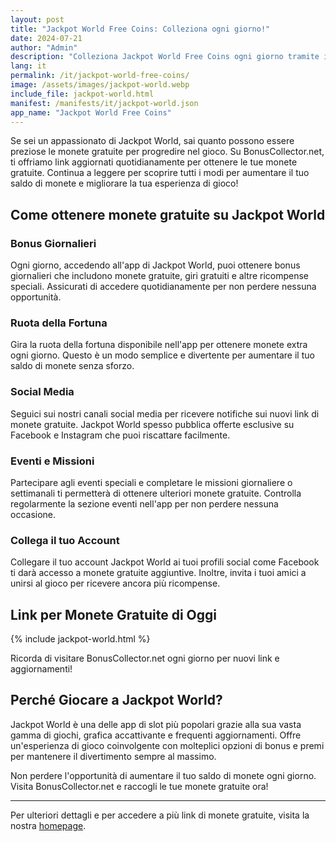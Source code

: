 ```yaml
---
layout: post
title: "Jackpot World Free Coins: Colleziona ogni giorno!"
date: 2024-07-21
author: "Admin"
description: "Colleziona Jackpot World Free Coins ogni giorno tramite i nostri link aggiornati. Ottieni monete gratuite per giocare ai tuoi slot preferiti online."
lang: it
permalink: /it/jackpot-world-free-coins/
image: /assets/images/jackpot-world.webp
include_file: jackpot-world.html
manifest: /manifests/it/jackpot-world.json
app_name: "Jackpot World Free Coins"
---
```


Se sei un appassionato di Jackpot World, sai quanto possono essere preziose le monete gratuite per progredire nel gioco. Su BonusCollector.net, ti offriamo link aggiornati quotidianamente per ottenere le tue monete gratuite. Continua a leggere per scoprire tutti i modi per aumentare il tuo saldo di monete e migliorare la tua esperienza di gioco!

## Come ottenere monete gratuite su Jackpot World

### Bonus Giornalieri
Ogni giorno, accedendo all'app di Jackpot World, puoi ottenere bonus giornalieri che includono monete gratuite, giri gratuiti e altre ricompense speciali. Assicurati di accedere quotidianamente per non perdere nessuna opportunità.

### Ruota della Fortuna
Gira la ruota della fortuna disponibile nell'app per ottenere monete extra ogni giorno. Questo è un modo semplice e divertente per aumentare il tuo saldo di monete senza sforzo.

### Social Media
Seguici sui nostri canali social media per ricevere notifiche sui nuovi link di monete gratuite. Jackpot World spesso pubblica offerte esclusive su Facebook e Instagram che puoi riscattare facilmente.

### Eventi e Missioni
Partecipare agli eventi speciali e completare le missioni giornaliere o settimanali ti permetterà di ottenere ulteriori monete gratuite. Controlla regolarmente la sezione eventi nell'app per non perdere nessuna occasione.

### Collega il tuo Account
Collegare il tuo account Jackpot World ai tuoi profili social come Facebook ti darà accesso a monete gratuite aggiuntive. Inoltre, invita i tuoi amici a unirsi al gioco per ricevere ancora più ricompense.

## Link per Monete Gratuite di Oggi
{% include jackpot-world.html %}

Ricorda di visitare BonusCollector.net ogni giorno per nuovi link e aggiornamenti!

## Perché Giocare a Jackpot World?
Jackpot World è una delle app di slot più popolari grazie alla sua vasta gamma di giochi, grafica accattivante e frequenti aggiornamenti. Offre un'esperienza di gioco coinvolgente con molteplici opzioni di bonus e premi per mantenere il divertimento sempre al massimo.

Non perdere l'opportunità di aumentare il tuo saldo di monete ogni giorno. Visita BonusCollector.net e raccogli le tue monete gratuite ora!

---
Per ulteriori dettagli e per accedere a più link di monete gratuite, visita la nostra [homepage](https://bonuscollector.net/it/).